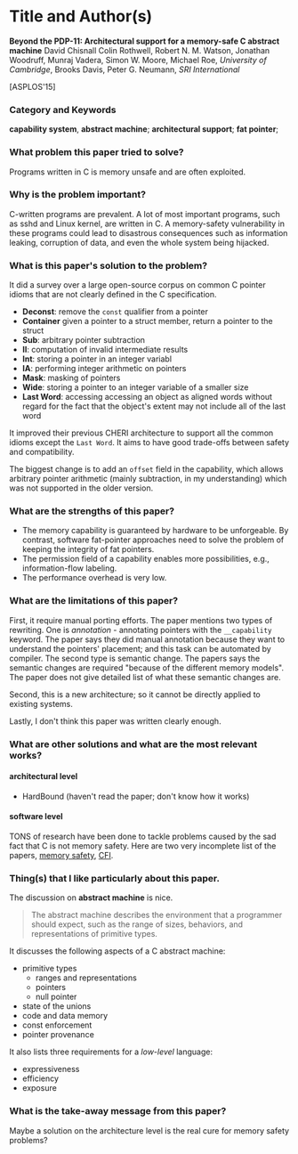# Title and Author(s)
**Beyond the PDP-11: Architectural support for a memory-safe C abstract
machine**
David Chisnall Colin Rothwell, Robert N. M. Watson, Jonathan Woodruff,
Munraj Vadera, Simon W. Moore, Michael Roe, *University of Cambridge*,
Brooks Davis, Peter G. Neumann, *SRI International*

[ASPLOS'15]

### Category and Keywords
**capability system**, **abstract machine**; **architectural support**;
**fat pointer**;

### What problem this paper tried to solve?
Programs written in C is memory unsafe and are often exploited.

### Why is the problem important?
C-written programs are prevalent. A lot of most important programs, such as
sshd and Linux kernel, are written in C. A memory-safety vulnerability in these
programs could lead to disastrous consequences such as information leaking,
corruption of data, and even the whole system being hijacked.

### What is this paper's solution to the problem?
It did a survey over a large open-source corpus on common C pointer idioms
that are not clearly defined in the C specification.
- **Deconst**: remove the `const` qualifier from a pointer
- **Container** given a pointer to a struct member, return a pointer to the struct
- **Sub**: arbitrary pointer subtraction
- **II**: computation of invalid intermediate results
- **Int**: storing a pointer in an integer variabl
- **IA**: performing integer arithmetic on pointers
- **Mask**: masking of pointers
- **Wide**: storing a pointer to an integer variable of a smaller size
- **Last Word**: accessing accessing an object as aligned words without regard
  for the fact that the object's extent may not include all of the last word

It improved their previous CHERI architecture to support all the common idioms
except the `Last Word`. It aims to have good trade-offs between safety and
compatibility.

The biggest change is to add an `offset` field in the capability, which allows
arbitrary pointer arithmetic (mainly subtraction, in my understanding)
which was not supported in the older version.

### What are the strengths of this paper?
- The memory capability is guaranteed by hardware to be unforgeable.
  By contrast, software fat-pointer approaches need to solve the problem of
  keeping the integrity of fat pointers.
- The permission field of a capability enables more possibilities, e.g.,
  information-flow labeling.
- The performance overhead is very low.

### What are the limitations of this paper?
First, it require manual porting efforts. The paper mentions two types
of rewriting. One is *annotation* - annotating pointers with the
`__capability` keyword. The paper says they did manual annotation because
they want to understand the pointers' placement; and this task can be
automated by compiler. The second type is semantic change. The papers
says the semantic changes are required "because of the different memory models".
The paper does not give detailed list of what these semantic changes are.

Second, this is a new architecture; so it cannot be directly applied to
existing systems.

Lastly, I don't think this paper was written clearly enough.

### What are other solutions and what are the most relevant works?

#### architectural level
- HardBound (haven't read the paper; don't know how it works)

#### software level
TONS of research have been done to tackle problems caused by the sad fact that
C is not memory safety. Here are two very incomplete list of the papers,
[memory safety](https://github.com/jzhou76/must-read/blob/master/memory_safety.md),
[CFI](https://github.com/jzhou76/must-read/bob/master/cfi.md).

### Thing(s) that I like particularly about this paper.
The discussion on **abstract machine** is nice.

> The abstract machine describes the environment that a programmer should
expect, such as the range of sizes, behaviors, and representations of
primitive types.

It discusses the following aspects of a C abstract machine:
- primitive types
    - ranges and representations
    - pointers
    - null pointer
- state of the unions
- code and data memory
- const enforcement
- pointer provenance

It also lists three requirements for a *low-level* language:
- expressiveness
- efficiency
- exposure

### What is the take-away message from this paper?
Maybe a solution on the architecture level is the real cure for
memory safety problems?
